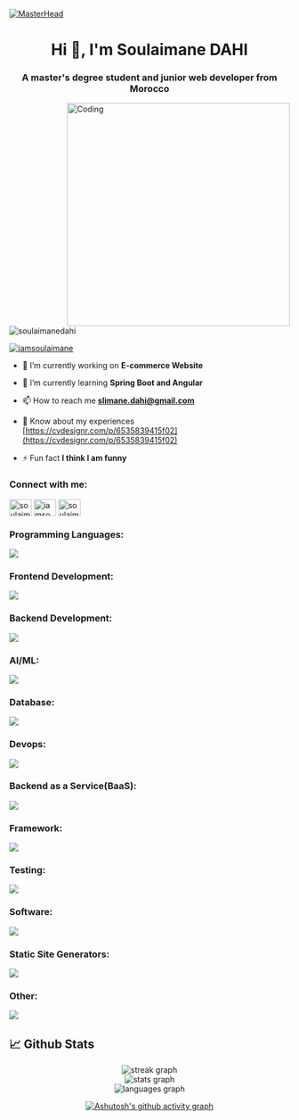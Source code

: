 [![MasterHead](https://user-images.githubusercontent.com/95478989/198955082-6e78ebb5-e1e4-49f9-8d32-6e5af3984dcd.gif)](https://www.linkedin.com/in/soulaimanedahi/)

<h1 align="center">Hi 👋, I'm Soulaimane DAHI</h1>
<h3 align="center">A master's degree student and junior web developer from Morocco</h3>
<img align="right" alt="Coding" width="400" src="https://camo.githubusercontent.com/c1dcb74cc1c1835b1d716f5051499a2814c683c806b15f04b0eba492863703e9/68747470733a2f2f63646e2e6472696262626c652e636f6d2f75736572732f3733303730332f73637265656e73686f74732f363538313234332f6176656e746f2e676966">

<p align="left"> <img src="https://komarev.com/ghpvc/?username=soulaimanedahi&label=Profile%20views&color=0e75b6&style=flat" alt="soulaimanedahi" /> </p>

<p align="left"> <a href="https://twitter.com/iamsoulaimane" target="blank"><img src="https://img.shields.io/twitter/follow/iamsoulaimane?logo=twitter&style=for-the-badge" alt="iamsoulaimane" /></a> </p>

- 🔭 I’m currently working on **E-commerce Website**

- 🌱 I’m currently learning **Spring Boot and Angular**

- 📫 How to reach me **slimane.dahi@gmail.com**

- 📄 Know about my experiences [https://cvdesignr.com/p/6535839415f02](https://cvdesignr.com/p/6535839415f02)

- ⚡ Fun fact **I think I am funny**

<h3 align="left">Connect with me:</h3>
<p align="left">

<a href="https://dev.to/soulaimanedahi" target="blank"><img align="center" src="https://raw.githubusercontent.com/rahuldkjain/github-profile-readme-generator/master/src/images/icons/Social/devto.svg" alt="soulaimanedahi" height="30" width="40" /></a>
<a href="https://twitter.com/iamsoulaimane" target="blank"><img align="center" src="https://raw.githubusercontent.com/rahuldkjain/github-profile-readme-generator/master/src/images/icons/Social/twitter.svg" alt="iamsoulaimane" height="30" width="40" /></a>
<a href="https://linkedin.com/in/soulaimanedahi" target="blank"><img align="center" src="https://raw.githubusercontent.com/rahuldkjain/github-profile-readme-generator/master/src/images/icons/Social/linked-in-alt.svg" alt="soulaimanedahi" height="30" width="40" /></a>
</p>


<h3 align="left">Programming Languages:</h3>
<p align="left">
  <a href="https://skillicons.dev">
    <img src="https://skillicons.dev/icons?i=c,cpp,cs,java,js,ts,php,py&perline=10&theme=light" />
  </a>
</p>

<h3 align="left">Frontend Development:</h3>
<p align="left">
  <a href="https://skillicons.dev">
    <img src="https://skillicons.dev/icons?i=html,css,sass,bootstrap,tailwind,angular,react,webpack,gulp&perline=10&theme=light" />
  </a>
</p>

<h3 align="left">Backend Development:</h3>
<p align="left">
  <a href="https://skillicons.dev">
    <img src="https://skillicons.dev/icons?i=spring,nodejs,express,graphql,nginx,kafka&perline=10&theme=light" />
  </a>
</p>

<h3 align="left">AI/ML:</h3>
<p align="left">
  <a href="https://skillicons.dev">
    <img src="https://skillicons.dev/icons?i=tensorflow&theme=light" />
  </a>
</p>

<h3 align="left">Database:</h3>
<p align="left">
  <a href="https://skillicons.dev">
    <img src="https://skillicons.dev/icons?i=mysql,postgres,sqlite,hibernate,mongodb,redis&perline=10&theme=light" />
  </a>
</p>

<h3 align="left">Devops:</h3>
<p align="left">
  <a href="https://skillicons.dev">
    <img src="https://skillicons.dev/icons?i=bash,jenkins,docker,aws,gcp&perline=10&theme=light" />
  </a>
</p>

<h3 align="left">Backend as a Service(BaaS):</h3>
<p align="left">
  <a href="https://skillicons.dev">
    <img src="https://skillicons.dev/icons?i=firebase,heroku&perline=10&theme=light" />
  </a>
</p>

<h3 align="left">Framework:</h3>
<p align="left">
  <a href="https://skillicons.dev">
    <img src="https://skillicons.dev/icons?i=laravel,symfony,django,flask,dotnet&perline=10&theme=light" />
  </a>
</p>

<h3 align="left">Testing:</h3>
<p align="left">
  <a href="https://skillicons.dev">
    <img src="https://skillicons.dev/icons?i=jest&theme=light" />
  </a>
</p>

<h3 align="left">Software:</h3>
<p align="left">
  <a href="https://skillicons.dev">
    <img src="https://skillicons.dev/icons?i=ps,ai,xd,figma,postman,vscode,visualstudio,eclipse,idea&perline=10&theme=light" />
  </a>
</p>

<h3 align="left">Static Site Generators:</h3>
<p align="left">
  <a href="https://skillicons.dev">
    <img src="https://skillicons.dev/icons?i=nextjs,gatsby&perline=10&theme=light" />
  </a>
</p>

<h3 align="left">Other:</h3>
<p align="left">
  <a href="https://skillicons.dev">
    <img src="https://skillicons.dev/icons?i=linux,git&perline=10&theme=light" />
  </a>
</p>

 <!-- Github Activities -->
 ## 📈 Github Stats
 
<div align="center" style="display: flex; flex-direction: column; align-items: center;">
    <img src="https://streak-stats.demolab.com?user=soulaimanedahi&locale=en&mode=daily&theme=dracula&hide_border=false&border_radius=5&order=3"
        style="max-width: 100%; max-height: 150px;" alt="streak graph" />
    <img src="https://github-readme-stats.vercel.app/api?username=soulaimanedahi&hide_title=false&hide_rank=false&show_icons=true&include_all_commits=true&count_private=true&disable_animations=false&theme=aura_dark&locale=en&hide_border=false&order=1"
        style="max-width: 100%; max-height: 145px;" alt="stats graph" />
    <img src="https://github-readme-stats.vercel.app/api/top-langs?username=soulaimanedahi&locale=en&hide_title=false&layout=compact&card_width=320&langs_count=12&theme=dracula&hide_border=false&order=2"
        style="max-width: 100%; max-height: 160px;" alt="languages graph" />


[![Ashutosh's github activity graph](https://github-readme-activity-graph.vercel.app/graph?username=soulaimanedahi&theme=rogue&bg_color=0d1117&border_color=0d1117&hide_border=true&line=18c964&point=403d3d&area=true)](https://github.com/ashutosh00710/github-readme-activity-graph)
    
</div>
